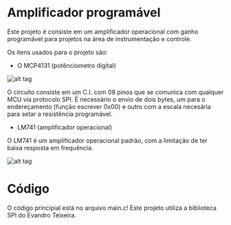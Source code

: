 # Amplificador programável

Este projeto é consiste em um amplificador operacional com ganho programável para projetos na área de instrumentação e
controle. 

Os itens usados para o projeto são:

- O MCP4131 (potênciometro digital)

![alt tag](http://www.learningaboutelectronics.com/images/MCP4131-digital-potentiometer-pinout.png)

  O circuito consiste em um C.I. com 08 pinos que se comunica com qualquer MCU via protocolo SPI.
 É necessário o envio de dois bytes, um para o endereçamento (função escrever 0x00) e outro com
 a escala necesária para setar a resistência programável.
 
 - LM741 (amplificador operacional)
 
 O LM741 é um amplificador operacional padrão, com a limitação de ter baixa resposta em frequência.
 
![alt tag](http://www.learningaboutelectronics.com/images/LM741_pinout_diagram.jpg)


# Código

O código principial está no arquivo main.c! Este projeto utiliza a biblioteca SPI do Evandro Teixeira.
